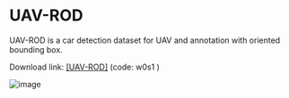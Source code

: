 # UAV-ROD
UAV-ROD is a car detection dataset for UAV and annotation with oriented bounding box.

Download link: [[UAV-ROD]](https://pan.baidu.com/s/1gaP6aKWXv5cUCjrExUXEIg) (code: w0s1 )

 ![image](https://github.com/fengkaibit/UAV-ROD/blob/main/images/UAV-ROD.jpg)
